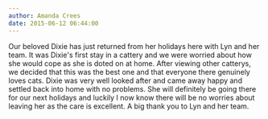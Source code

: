 ```yaml
---
author: Amanda Crees
date: 2015-06-12 06:44:00
---
```

Our beloved Dixie has just returned from her holidays here with Lyn and her team. It was Dixie's first stay in a cattery and we were worried about how she would cope as she is doted on at home. After viewing other catterys, we decided that this was the best one and that everyone there genuinely loves cats. Dixie was very well looked after and came away happy and settled back into home with no problems. She will definitely be going there for our next holidays and luckily I now know there will be no worries about leaving her as the care is excellent. A big thank you to Lyn and her team.

